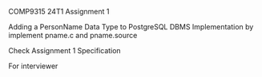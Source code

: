 COMP9315 24T1	Assignment 1

Adding a PersonName Data Type to PostgreSQL	DBMS Implementation
by implement pname.c and pname.source

Check Assignment 1 Specification 

For interviewer

